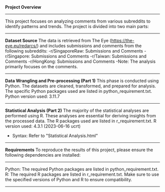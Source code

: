 **Project Overview**
***
This project focuses on analyzing comments from various subreddits to identify patterns and trends. The project is divided into two main parts:
***
**Dataset Source**
The data is retrieved from The Eye (https://the-eye.eu/redarcs/) and includes submissions and comments from the following subreddits:
-r/SingaporeRaw: Submissions and Comments
-r/Singapore: Submissions and Comments
-r/Taiwan: Submissions and Comments
-r/HongKong: Submissions and Comments
-Note: The analysis primarily focuses on the comments.
***
**Data Wrangling and Pre-processing (Part 1)**
This phase is conducted using Python. The datasets are cleaned, transformed, and prepared for analysis. The specific Python packages used are listed in python_requirement.txt.
Python version used: 3.11.7
***
**Statistical Analysis (Part 2)**
The majority of the statistical analyses are performed using R. These analyses are essential for deriving insights from the processed data. The R packages used are listed in r_requirement.txt.
R version used: 4.3.1 (2023-06-16 ucrt)
- Syntax: Refer to "Statistical Analysis.html"
***
**Requirements**
To reproduce the results of this project, please ensure the following dependencies are installed:
***
Python: The required Python packages are listed in python_requirement.txt.
R: The required R packages are listed in r_requirement.txt.
Make sure to use the specified versions of Python and R to ensure compatibility.
***
